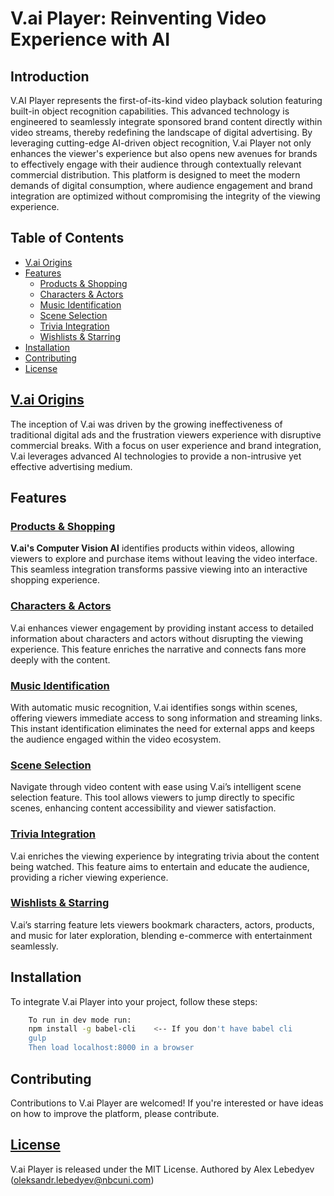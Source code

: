 # V.ai Player: Reinventing Video Experience with AI

## Introduction
V.AI Player represents the first-of-its-kind video playback solution featuring built-in object recognition capabilities. This advanced technology is engineered to seamlessly integrate sponsored brand content directly within video streams, thereby redefining the landscape of digital advertising. By leveraging cutting-edge AI-driven object recognition, V.ai Player not only enhances the viewer's experience but also opens new avenues for brands to effectively engage with their audience through contextually relevant commercial distribution. This platform is designed to meet the modern demands of digital consumption, where audience engagement and brand integration are optimized without compromising the integrity of the viewing experience.

## Table of Contents
- [V.ai Origins](#vai-origins)
- [Features](#features)
  - [Products & Shopping](#products--shopping)
  - [Characters & Actors](#characters--actors)
  - [Music Identification](#music-identification)
  - [Scene Selection](#scene-selection)
  - [Trivia Integration](#trivia-integration)
  - [Wishlists & Starring](#wishlists--starring)
- [Installation](#installation)
- [Contributing](#contributing)
- [License](#license)

## [V.ai Origins](https://brandedcontent.nbcuxlab.com/introduction/index.html#origins)
The inception of V.ai was driven by the growing ineffectiveness of traditional digital ads and the frustration viewers experience with disruptive commercial breaks. With a focus on user experience and brand integration, V.ai leverages advanced AI technologies to provide a non-intrusive yet effective advertising medium.

## Features

### [Products & Shopping](https://brandedcontent.nbcuxlab.com/introduction/index.html#shopping-and-products)
**V.ai's Computer Vision AI** identifies products within videos, allowing viewers to explore and purchase items without leaving the video interface. This seamless integration transforms passive viewing into an interactive shopping experience.

### [Characters & Actors](https://brandedcontent.nbcuxlab.com/introduction/index.html#characters-and-actors)
V.ai enhances viewer engagement by providing instant access to detailed information about characters and actors without disrupting the viewing experience. This feature enriches the narrative and connects fans more deeply with the content.

### [Music Identification](https://brandedcontent.nbcuxlab.com/introduction/index.html#music)
With automatic music recognition, V.ai identifies songs within scenes, offering viewers immediate access to song information and streaming links. This instant identification eliminates the need for external apps and keeps the audience engaged within the video ecosystem.

### [Scene Selection](https://brandedcontent.nbcuxlab.com/introduction/index.html#scenes)
Navigate through video content with ease using V.ai’s intelligent scene selection feature. This tool allows viewers to jump directly to specific scenes, enhancing content accessibility and viewer satisfaction.

### [Trivia Integration](https://brandedcontent.nbcuxlab.com/introduction/index.html#trivia)
V.ai enriches the viewing experience by integrating trivia about the content being watched. This feature aims to entertain and educate the audience, providing a richer viewing experience.

### [Wishlists & Starring](https://brandedcontent.nbcuxlab.com/introduction/index.html#wishlists-and-starring)
V.ai’s starring feature lets viewers bookmark characters, actors, products, and music for later exploration, blending e-commerce with entertainment seamlessly.

## Installation
To integrate V.ai Player into your project, follow these steps:
```bash
	To run in dev mode run:
	npm install -g babel-cli 	<-- If you don't have babel cli
	gulp
	Then load localhost:8000 in a browser
```

## Contributing
Contributions to V.ai Player are welcomed! If you're interested or have ideas on how to improve the platform, please contribute.

## [License](LICENSE.md)
V.ai Player is released under the MIT License. Authored by Alex Lebedyev (oleksandr.lebedyev@nbcuni.com)
